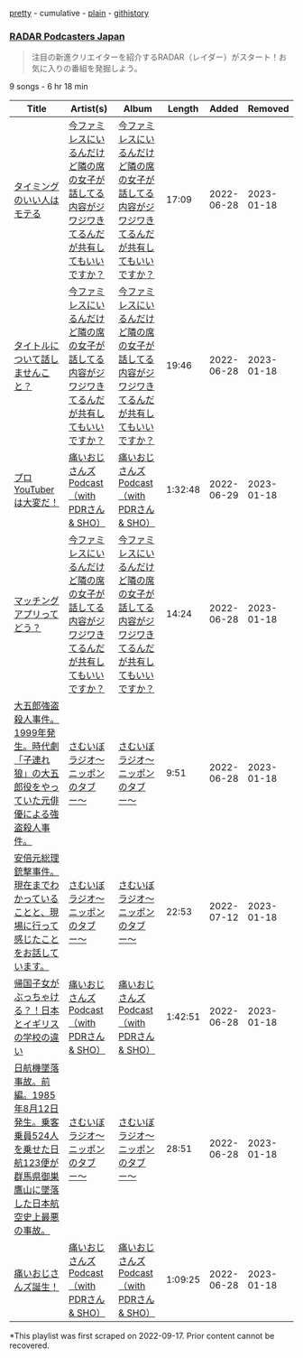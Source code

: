 [pretty](/playlists/pretty/37i9dQZF1DX7ioqEUKqxAm.md) - cumulative - [plain](/playlists/plain/37i9dQZF1DX7ioqEUKqxAm) - [githistory](https://github.githistory.xyz/mackorone/spotify-playlist-archive/blob/main/playlists/plain/37i9dQZF1DX7ioqEUKqxAm)

### [RADAR Podcasters Japan](https://open.spotify.com/playlist/37i9dQZF1DX7ioqEUKqxAm)

> 注目の新進クリエイターを紹介するRADAR（レイダー）がスタート！お気に入りの番組を発掘しよう。

9 songs - 6 hr 18 min

| Title | Artist(s) | Album | Length | Added | Removed |
|---|---|---|---|---|---|
| [ タイミングのいい人はモテる](https://open.spotify.com/episode/13NSmHSH1y1yRkcE05Gbkm) | [今ファミレスにいるんだけど隣の席の女子が話してる内容がジワジワきてるんだが共有してもいいですか？](https://open.spotify.com/show/6CJea2W5dcK9xLsjSDrUAi) | [今ファミレスにいるんだけど隣の席の女子が話してる内容がジワジワきてるんだが共有してもいいですか？](https://open.spotify.com/show/6CJea2W5dcK9xLsjSDrUAi) | 17:09 | 2022-06-28 | 2023-01-18 |
| [タイトルについて話しませんこと？](https://open.spotify.com/episode/2VO2QW4It5i6eV6mrX27YJ) | [今ファミレスにいるんだけど隣の席の女子が話してる内容がジワジワきてるんだが共有してもいいですか？](https://open.spotify.com/show/6CJea2W5dcK9xLsjSDrUAi) | [今ファミレスにいるんだけど隣の席の女子が話してる内容がジワジワきてるんだが共有してもいいですか？](https://open.spotify.com/show/6CJea2W5dcK9xLsjSDrUAi) | 19:46 | 2022-06-28 | 2023-01-18 |
| [プロYouTuberは大変だ！](https://open.spotify.com/episode/4VvlAPPHAe3RDJmXUCzBaW) | [痛いおじさんズPodcast（with PDRさん & SHO）](https://open.spotify.com/show/24JOT4LUuffRJKqjrVBkim) | [痛いおじさんズPodcast（with PDRさん & SHO）](https://open.spotify.com/show/24JOT4LUuffRJKqjrVBkim) | 1:32:48 | 2022-06-29 | 2023-01-18 |
| [マッチングアプリってどう？](https://open.spotify.com/episode/4hmi6SSAIFHDqAqMlmfCLT) | [今ファミレスにいるんだけど隣の席の女子が話してる内容がジワジワきてるんだが共有してもいいですか？](https://open.spotify.com/show/6CJea2W5dcK9xLsjSDrUAi) | [今ファミレスにいるんだけど隣の席の女子が話してる内容がジワジワきてるんだが共有してもいいですか？](https://open.spotify.com/show/6CJea2W5dcK9xLsjSDrUAi) | 14:24 | 2022-06-28 | 2023-01-18 |
| [大五郎強盗殺人事件。1999年発生。時代劇「子連れ狼」の大五郎役をやっていた元俳優による強盗殺人事件。](https://open.spotify.com/episode/2vFygLXg8AU98HlHOOwbkk) | [さむいぼラジオ〜ニッポンのタブー〜](https://open.spotify.com/show/1LClGyWoHM39AW1CEqeLHT) | [さむいぼラジオ〜ニッポンのタブー〜](https://open.spotify.com/show/1LClGyWoHM39AW1CEqeLHT) | 9:51 | 2022-06-28 | 2023-01-18 |
| [安倍元総理銃撃事件。現在までわかっていることと、現場に行って感じたことをお話しています。](https://open.spotify.com/episode/4A3JXe6lOpXYQRB4wwpaAG) | [さむいぼラジオ〜ニッポンのタブー〜](https://open.spotify.com/show/1LClGyWoHM39AW1CEqeLHT) | [さむいぼラジオ〜ニッポンのタブー〜](https://open.spotify.com/show/1LClGyWoHM39AW1CEqeLHT) | 22:53 | 2022-07-12 | 2023-01-18 |
| [帰国子女がぶっちゃける？！日本とイギリスの学校の違い](https://open.spotify.com/episode/0qIcdumBTAs8b6jQbkq2fD) | [痛いおじさんズPodcast（with PDRさん & SHO）](https://open.spotify.com/show/24JOT4LUuffRJKqjrVBkim) | [痛いおじさんズPodcast（with PDRさん & SHO）](https://open.spotify.com/show/24JOT4LUuffRJKqjrVBkim) | 1:42:51 | 2022-06-28 | 2023-01-18 |
| [日航機墜落事故。前編。1985年8月12日発生。乗客乗員524人を乗せた日航123便が群馬県御巣鷹山に墜落した日本航空史上最悪の事故。](https://open.spotify.com/episode/2pbhRRKzGyw8Gv05gSY8dE) | [さむいぼラジオ〜ニッポンのタブー〜](https://open.spotify.com/show/1LClGyWoHM39AW1CEqeLHT) | [さむいぼラジオ〜ニッポンのタブー〜](https://open.spotify.com/show/1LClGyWoHM39AW1CEqeLHT) | 28:51 | 2022-06-28 | 2023-01-18 |
| [痛いおじさんズ誕生！](https://open.spotify.com/episode/5e9QAhlbweqhVRVLI89BOp) | [痛いおじさんズPodcast（with PDRさん & SHO）](https://open.spotify.com/show/24JOT4LUuffRJKqjrVBkim) | [痛いおじさんズPodcast（with PDRさん & SHO）](https://open.spotify.com/show/24JOT4LUuffRJKqjrVBkim) | 1:09:25 | 2022-06-28 | 2023-01-18 |

\*This playlist was first scraped on 2022-09-17. Prior content cannot be recovered.
